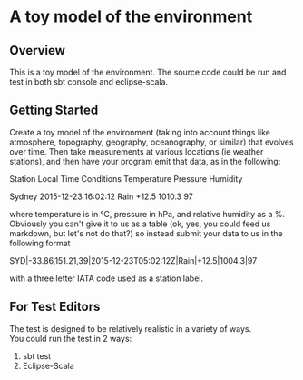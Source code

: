 # A toy model of the environment

## Overview

This is a toy model of the environment.
The source code could be run and test in both sbt console and eclipse-scala.

## Getting Started

Create a toy model of the environment (taking into account things like atmosphere, topography,
geography, oceanography, or similar) that evolves over time. Then take measurements at various
locations (ie weather stations), and then have your program emit that data, as in the following:

Station     Local      Time    Conditions Temperature Pressure Humidity

Sydney     2015-12-23 16:02:12 Rain       +12.5       1010.3    97

where temperature is in °C, pressure in hPa, and relative humidity as a %. Obviously you can't give
it to us as a table (ok, yes, you could feed us markdown, but let's not do that?) so instead submit
your data to us in the following format

SYD|-33.86,151.21,39|2015-12-23T05:02:12Z|Rain|+12.5|1004.3|97

with a three letter IATA code used as a station label.


## For Test Editors

The test is designed to be relatively realistic in a variety of ways.  
You could run the test in 2 ways:

1. sbt test
2. Eclipse-Scala


